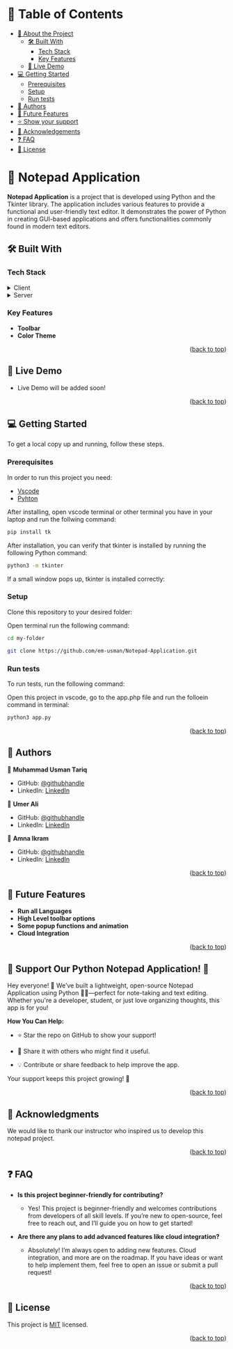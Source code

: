 <a name="readme-top"></a>
<!-- TABLE OF CONTENTS -->

# 📗 Table of Contents

- [📖 About the Project](#about-project)
  - [🛠 Built With](#built-with)
    - [Tech Stack](#tech-stack)
    - [Key Features](#key-features)
  - [🚀 Live Demo](#live-demo)
- [💻 Getting Started](#getting-started)
  - [Prerequisites](#prerequisites)
  - [Setup](#setup)
  - [Run tests](#run-tests)
- [👥 Authors](#authors)
- [🔭 Future Features](#future-features)
- [⭐️ Show your support](#support)
- [🙏 Acknowledgements](#acknowledgements)
- [❓ FAQ](#faq)
- [📝 License](#license)

<!-- PROJECT DESCRIPTION -->

# 📖 Notepad Application <a name="about-project"></a>

**Notepad Application** is a project that is developed using Python and the Tkinter library. The application includes various features to provide a functional and user-friendly text editor. It demonstrates the power of Python in creating GUI-based applications and offers functionalities commonly found in modern text editors.

## 🛠 Built With <a name="built-with"></a>

### Tech Stack <a name="tech-stack"></a>

<details>
  <summary>Client</summary>
  <ul>
    <li><a href="https://code.visualstudio.com/">Vscode</a></li>
      <li><a href="https://docs.python.org/3/library/tkinter.html">Python (Tkinter Library)</a></li>
        <li><a href="https://git-scm.com/downloads">Git</a></li>
  </ul>
</details>

<details>
  <summary>Server</summary>
  <ul>
    <li><a href="https://github.com/">Github</a></li>
  </ul>
</details>


<!-- Features -->

### Key Features <a name="key-features"></a>

- **Toolbar**
- **Color Theme**

<p align="right">(<a href="#readme-top">back to top</a>)</p>

<!-- LIVE DEMO -->

## 🚀 Live Demo <a name="live-demo"></a>


- Live Demo will be added soon!

<p align="right">(<a href="readme-top">back to top</a>)</p>

<!-- GETTING STARTED -->

## 💻 Getting Started <a name="getting-started"></a>

To get a local copy up and running, follow these steps.

### Prerequisites

In order to run this project you need:
<ul>
<li><a href = "https://code.visualstudio.com/">Vscode</a></li>
<li><a href = "https://www.python.org/downloads/">Pyhton</a></li>
</ul>

After installing, open vscode terminal or other terminal you have in your laptop and run the follwing command:
```sh
pip install tk
``` 
After installation, you can verify that tkinter is installed by running the following Python command:
```sh
python3 -m tkinter
```
If a small window pops up, tkinter is installed correctly:

### Setup
Clone this repository to your desired folder:

Open terminal run the following command:
```sh
cd my-folder
```
```sh
git clone https://github.com/em-usman/Notepad-Application.git
```

### Run tests

To run tests, run the following command:

Open this project in vscode, go to the app.php file and run the folloein command in terminal:
```sh
python3 app.py
```

<p align="right">(<a href="#readme-top">back to top</a>)</p>

<!-- AUTHORS -->

## 👥 Authors <a name="authors"></a>


👤 **Muhammad Usman Tariq**

- GitHub: [@githubhandle](https://github.com/em-usman)
- LinkedIn: [LinkedIn](https://www.linkedin.com/in/osman-tariq-8a7543266/)

👤 **Umer Ali**

- GitHub: [@githubhandle](https://github.com/umerali06)
- LinkedIn: [LinkedIn](https://www.linkedin.com/in/umer-ali06/)

👤 **Amna Ikram**

- GitHub: [@githubhandle](https://github.com/amnaikram01)
- LinkedIn: [LinkedIn](https://www.linkedin.com/in/amna-ikram-147795266/)

<p align="right">(<a href="#readme-top">back to top</a>)</p>

<!-- FUTURE FEATURES -->

## 🔭 Future Features <a name="future-features"></a>


-  **Run all Languages**
-  **High Level toolbar options**
-  **Some popup functions and animation**
-  **Cloud Integration**

<p align="right">(<a href="#readme-top">back to top</a>)</p>

<!-- SUPPORT -->

## 🌟 Support Our Python Notepad Application! 🌟
Hey everyone! 👋 We’ve built a lightweight, open-source Notepad Application using Python 🐍📝—perfect for note-taking and text editing. Whether you're a developer, student, or just love organizing thoughts, this app is for you!

**How You Can Help:**

- ⭐ Star the repo on GitHub to show your support!

- 🚀 Share it with others who might find it useful.
 
- 💡 Contribute or share feedback to help improve the app.

Your support keeps this project growing! 🙏

<p align="right">(<a href="#readme-top">back to top</a>)</p>

<!-- ACKNOWLEDGEMENTS -->

## 🙏 Acknowledgments <a name="acknowledgements"></a>

We would like to thank our instructor who inspired us to develop this notepad project.

<p align="right">(<a href="#readme-top">back to top</a>)</p>

<!-- FAQ (optional) -->

## ❓ FAQ <a name="faq"></a>

- **Is this project beginner-friendly for contributing?**

  - Yes! This project is beginner-friendly and welcomes contributions from developers of all skill levels. If you’re new to open-source, feel free to reach out, and I’ll guide you on how to get started!

- **Are there any plans to add advanced features like cloud integration?**

  - Absolutely! I’m always open to adding new features. Cloud integration, and more are on the roadmap. If you have ideas or want to help implement them, feel free to open an issue or submit a pull request!



<p align="right">(<a href="#readme-top">back to top</a>)</p>

<!-- LICENSE -->

## 📝 License <a name="license"></a>

This project is [MIT](./LICENSE.md) licensed.

<p align="right">(<a href="#readme-top">back to top</a>)</p>
